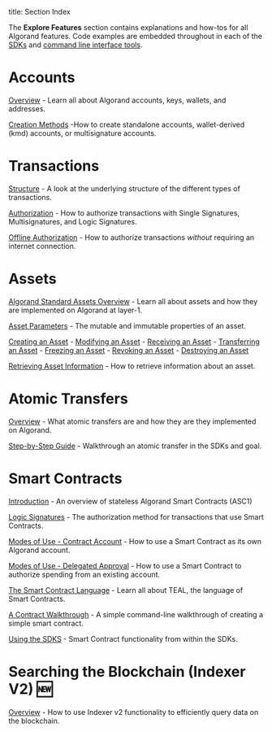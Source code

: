 title: Section Index

The **Explore Features** section contains explanations and how-tos for all Algorand features. Code examples are embedded throughout in each of the [SDKs](../reference/index.md#sdks) and [command line interface tools](../reference/index.md#command-line-interface-tools-cli-tools).

# Accounts

[Overview](./accounts/index.md) - Learn all about Algorand accounts, keys, wallets, and addresses.

[Creation Methods](./accounts/create.md) -How to create standalone accounts, wallet-derived (kmd) accounts, or multisignature accounts.

# Transactions

[Structure](./transactions/index.md) - A look at the underlying structure of the different types of transactions.

[Authorization](./transactions/signatures.md) - How to authorize transactions with Single Signatures, Multisignatures, and Logic Signatures.

[Offline Authorization](./transactions/offline_transactions.md) - How to authorize transactions _without_ requiring an internet connection.

# Assets

[Algorand Standard Assets Overview](./asa.md) - Learn all about assets and how they are implemented on Algorand at layer-1.

[Asset Parameters](./asa.md#asset-parameters) - The mutable and immutable properties of an asset.

[Creating an Asset](./asa.md#creating-an-asset) - [Modifying an Asset](./asa.md#modifying-an-asset) - [Receiving an Asset](./asa.md#receiving-an-asset) - [Transferring an Asset](./asa.md#transferring-an-asset) - [Freezing an Asset](./asa.md#freezing-an-asset) - [Revoking an Asset](./asa.md#revoking-an-asset) - [Destroying an Asset](./asa.md#destroying-an-asset)

[Retrieving Asset Information](./asa.md#retrieve-asset-information) - How to retrieve information about an asset.

# Atomic Transfers

[Overview](./atomic_transfers.md) - What atomic transfers are and how they are they implemented on Algorand.

[Step-by-Step Guide](./atomic_transfers.md#step-by-step-guide) - Walkthrough an atomic transfer in the SDKs and goal.

# Smart Contracts

[Introduction](./asc1/index.md) - An overview of stateless Algorand Smart Contracts (ASC1)

[Logic Signatures](./asc1/modes.md#logic-signatures) - The authorization method for transactions that use Smart Contracts.

[Modes of Use - Contract Account](./asc1/modes.md#contract-account) - How to use a Smart Contract as its own Algorand account.

[Modes of Use - Delegated Approval](./asc1/modes.md#delegated-approval) - How to use a Smart Contract to authorize spending from an existing account.

[The Smart Contract Language](./asc1/teal_overview.md) - Learn all about TEAL, the language of Smart Contracts.

[A Contract Walkthrough](./asc1/goal_teal_walkthrough.md) - A simple command-line walkthrough of creating a simple smart contract.

[Using the SDKS](./asc1/sdks.md) - Smart Contract functionality from within the SDKs.


# Searching the Blockchain (Indexer V2) 🆕

[Overview](./indexer.md) - How to use Indexer v2 functionality to efficiently query data on the blockchain.